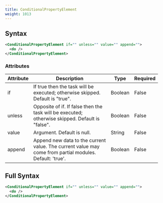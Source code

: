 ```yaml
---
title: ConditionalPropertyElement
weight: 1013
---
```

## Syntax
```xml
<ConditionalPropertyElement if="" unless="" value="" append="">
  <do />
</ConditionalPropertyElement>
```
### Attributes
| Attribute | Description | Type | Required |
| --------- | ----------- | ---- | -------- |
| if | If true then the task will be executed; otherwise skipped. Default is &quot;true&quot;. | Boolean | False |
| unless | Opposite of if.  If false then the task will be executed; otherwise skipped. Default is &quot;false&quot;. | Boolean | False |
| value | Argument. Default is null. | String | False |
| append | Append new data to the current value. The current value may come from partial modules. Default: &#39;true&#39;. | Boolean | False |

## Full Syntax
```xml
<ConditionalPropertyElement if="" unless="" value="" append="">
  <do />
</ConditionalPropertyElement>
```
